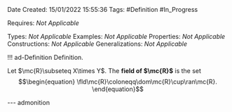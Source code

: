 <br />
<br />

Date Created: 15/01/2022 15:55:36
Tags: #Definition #In_Progress

Requires: _Not Applicable_

Types: _Not Applicable_
Examples: _Not Applicable_ 
Properties: _Not Applicable_
Constructions: _Not Applicable_
Generalizations: _Not Applicable_

!!! ad-Definition Definition.

Let $\mc{R}\subseteq X\times Y$. The **field of $\mc{R}$** is the set
$$\begin{equation}
    \fld\mc{R}\coloneqq\dom\mc{R}\cup\ran\mc{R}.
\end{equation}$$

--- admonition
